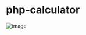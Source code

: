 # php-calculator
![image](https://user-images.githubusercontent.com/90373649/134679761-ab1941d1-52e9-4aff-8c26-e25b7ba43126.png)
